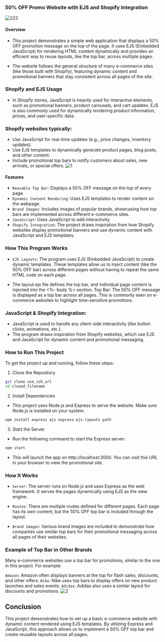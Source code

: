 ### 50% OFF Promo Website with EJS and Shopify Integration
![222](https://github.com/user-attachments/assets/fea6c582-b81a-4bbc-a288-1c9ef9b43b72)
#### Overview
- This project demonstrates a simple web application that displays a 50% OFF promotion message on the top of the page. It uses EJS (Embedded JavaScript) for rendering HTML content dynamically and provides an efficient way to reuse layouts, like the top bar, across multiple pages.

- The website follows the general structure of many e-commerce sites (like those built with Shopify), featuring dynamic content and promotional banners that stay consistent across all pages of the site.

### Shopify and EJS Usage
- In Shopify stores, JavaScript is heavily used for interactive elements, such as promotional banners, product carousels, and cart updates. EJS is also commonly used for dynamically rendering product information, prices, and user-specific data.

### Shopify websites typically:

- Use JavaScript for real-time updates (e.g., price changes, inventory updates).
- Use EJS templates to dynamically generate product pages, blog posts, and other content.
- Include promotional top bars to notify customers about sales, new arrivals, or special offers.
![1](https://github.com/user-attachments/assets/80c1c888-865d-494d-b552-68a27a11b672)

####  Features
- `Reusable Top Bar`: Displays a 50% OFF message on the top of every page.
- `Dynamic Content Rendering`: Uses EJS templates to render content on the webpage.
- `Brand Images`: Includes images of popular brands, showcasing how top bars are implemented across different e-commerce sites.
- `JavaScript`: Uses JavaScript to add interactivity.
- `Shopify Integration`: The project draws inspiration from how Shopify websites display promotional banners and use dynamic content with JavaScript and EJS templates.
### How This Program Works
- `EJS Layouts`: The program uses EJS (Embedded JavaScript) to create dynamic templates. These templates allow us to inject content (like the 50% OFF bar) across different pages without having to repeat the same HTML code on each page.

- The layout.ejs file defines the top bar, and individual page content is injected into the <%- body %> section.
Top Bar: The 50% OFF message is displayed as a top bar across all pages. This is commonly seen on e-commerce websites to highlight time-sensitive promotions.

### JavaScript & Shopify Integration:

- JavaScript is used to handle any client-side interactivity (like button clicks, animations, etc.).
- The program draws inspiration from Shopify websites, which use EJS and JavaScript for dynamic content and promotional messaging.
### How to Run This Project
To get the project up and running, follow these steps:

1. Clone the Repository
```bash
git clone use_ssh_url
cd cloned_filename
```

2. Install Dependencies
- This project uses Node.js and Express to serve the website. Make sure Node.js is installed on your system.

```bash
npm install express ejs express-ejs-layouts path
```
3. Start the Server
- Run the following command to start the Express server:

```bash
npm start
```
- This will launch the app on http://localhost:3000. You can visit this URL in your browser to view the promotional site.

### How It Works
- `Server`: The server runs on Node.js and uses Express as the web framework. It serves the pages dynamically using EJS as the view engine.

- `Routes`: There are multiple routes defined for different pages. Each page has its own content, but the 50% OFF top bar is included through the layout.

- `Brand Images`: Various brand images are included to demonstrate how companies use similar top bars for their promotional messaging across all pages of their websites.

### Example of Top Bar in Other Brands
Many e-commerce websites use a top bar for promotions, similar to the one in this project. For example:

`Amazon`: Amazon often displays banners at the top for flash sales, discounts, and other offers.
`Nike`: Nike uses top bars to display offers on new product launches and sales events.
`Adidas`: Adidas also uses a similar layout for discounts and promotions.
![2](https://github.com/user-attachments/assets/c25c7968-21d0-43c5-a9c9-f0c95c5b3522)



## Conclusion
This project demonstrates how to set up a basic e-commerce website with dynamic content rendered using EJS templates. By utilizing Express and JavaScript, this approach allows us to implement a 50% OFF top bar and create reusable layouts across all pages.
